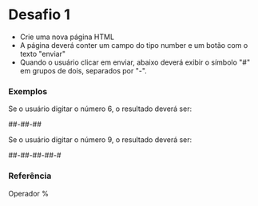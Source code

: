 # Desafio 1

- Crie uma nova página HTML
- A página deverá conter um campo do tipo number e um botão com o texto "enviar"
- Quando o usuário clicar em enviar, abaixo deverá exibir o símbolo "#" em grupos de dois, separados por "-".

### Exemplos

Se o usuário digitar o número 6, o resultado deverá ser:

##-##-##

Se o usuário digitar o número 9, o resultado deverá ser:

##-##-##-##-#

### Referência

Operador %